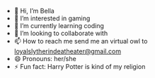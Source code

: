 - 👋 Hi, I’m Bella
- 👀 I’m interested in gaming
- 🌱 I’m currently learning coding
- 💞️ I’m looking to collaborate with 
- 📫 How to reach me send me an virtual owl to loyalslytherindeatheater@gmail.com
- 😄 Pronouns: her/she
- ⚡ Fun fact: Harry Potter is kind of my religion

<!---
MadBellatrix/MadBellatrix is a ✨ special ✨ repository because its `README.md` (this file) appears on your GitHub profile.
You can click the Preview link to take a look at your changes.
--->
